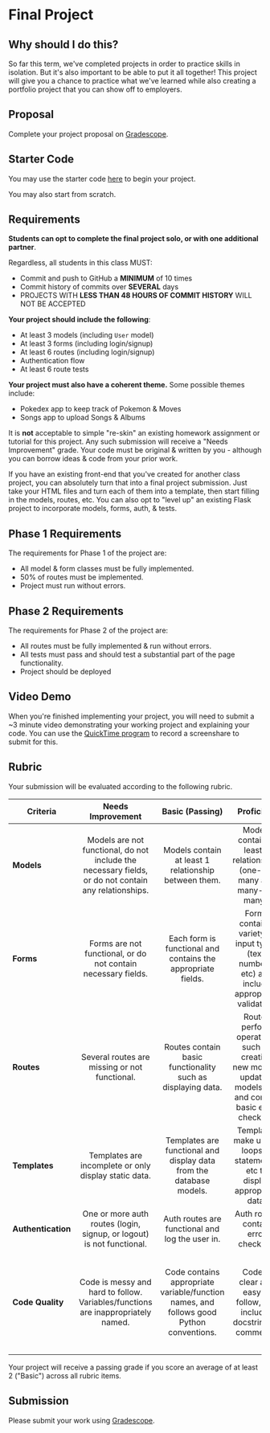 # Final Project

## Why should I do this?

So far this term, we've completed projects in order to practice skills in isolation. But it's also important to be able to put it all together! This project will give you a chance to practice what we've learned while also creating a portfolio project that you can show off to employers.

## Proposal

Complete your project proposal on [Gradescope](https://www.gradescope.com/).

## Starter Code

You may use the starter code [here](https://github.com/Tech-at-DU/ACS-1220-Project-Starter) to begin your project.

You may also start from scratch.

## Requirements

**Students can opt to complete the final project solo, or with one additional partner**. 

Regardless, all students in this class MUST:
- Commit and push to GitHub a **MINIMUM** of 10 times
- Commit history of commits over **SEVERAL** days
- PROJECTS WITH **LESS THAN 48 HOURS OF COMMIT HISTORY** WILL NOT BE ACCEPTED

**Your project should include the following**:

- At least 3 models (including `User` model)
- At least 3 forms (including login/signup)
- At least 6 routes (including login/signup)
- Authentication flow
- At least 6 route tests

**Your project must also have a coherent theme.** Some possible themes include:

- Pokedex app to keep track of Pokemon & Moves
- Songs app to upload Songs & Albums

It is **not** acceptable to simple "re-skin" an existing homework assignment or tutorial for this project. Any such submission will receive a "Needs Improvement" grade. Your code must be original & written by you - although you can borrow ideas & code from your prior work.

If you have an existing front-end that you've created for another class project, you can absolutely turn that into a final project submission. Just take your HTML files and turn each of them into a template, then start filling in the models, routes, etc. You can also opt to "level up" an existing Flask project to incorporate models, forms, auth, & tests.

## Phase 1 Requirements

The requirements for Phase 1 of the project are:

- All model & form classes must be fully implemented.
- 50% of routes must be implemented.
- Project must run without errors.

## Phase 2 Requirements

The requirements for Phase 2 of the project are:

- All routes must be fully implemented & run without errors.
- All tests must pass and should test a substantial part of the page functionality.
- Project should be deployed

## Video Demo

When you're finished implementing your project, you will need to submit a ~3 minute video demonstrating your working project and explaining your code. You can use the [QuickTime program](https://support.apple.com/guide/quicktime-player/welcome/mac) to record a screenshare to submit for this.

## Rubric

Your submission will be evaluated according to the following rubric.

| Criteria | Needs Improvement  |  Basic (Passing) | Proficient | Advanced
| --------- | :-------: | :------: | :------: | :------: |
| **Models** | Models are not functional, do not include the necessary fields, or do not contain any relationships. | Models contain at least 1 relationship between them. | Models contain at least 2 relationships (one-to-many and many-to-many). | Models contain several relationships & demonstrate an advanced understanding. |
| **Forms** | Forms are not functional, or do not contain necessary fields. | Each form is functional and contains the appropriate fields. | Forms contain a variety of input types (text, numbers, etc) and include appropriate validation. | Forms contain a wide variety of inputs (e.g. file uploads) that demonstrate an advanced understanding. |
| **Routes** | Several routes are missing or not functional. | Routes contain basic functionality such as displaying data. | Routes perform operations such as creating new models, updating models, etc and contain basic error checking. | Routes perform advanced operations such as making API calls, advanced error checking, etc. |
| **Templates** | Templates are incomplete or only display static data. | Templates are functional and display data from the database models. | Templates make use of loops, if statements, etc to display appropriate data. | Templates make use of partials, filters, or other advanced concepts. |
| **Authentication** | One or more auth routes (login, signup, or logout) is not functional. | Auth routes are functional and log the user in. | Auth routes contain error checking. | - |
| **Code Quality** | Code is messy and hard to follow. Variables/functions are inappropriately named. | Code contains appropriate variable/function names, and follows good Python conventions. | Code is clear and easy to follow, and includes docstrings & comments. | Code is extensible and may utilize helper functions, classes, or advanced data structures to aid in readability. |

Your project will receive a passing grade if you score an average of at least 2 ("Basic") across all rubric items.

## Submission

Please submit your work using [Gradescope](https://gradescope.com).
